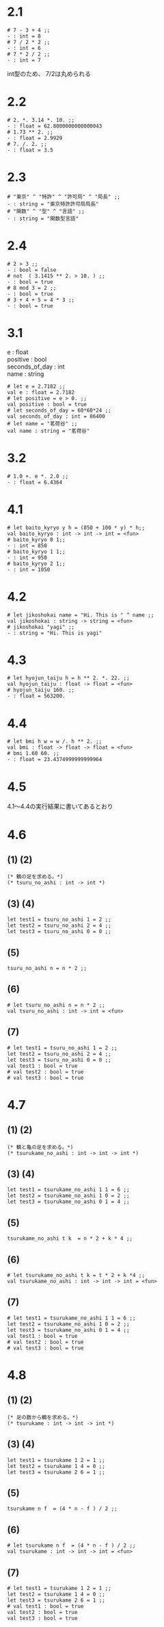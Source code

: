 # 2.1
```
# 7 - 3 + 4 ;;
- : int = 8
# 7 / 2 * 2 ;;
- : int = 6
# 7 * 2 / 2 ;;
- : int = 7
```
int型のため、 7/2は丸められる

# 2.2
```
# 2. *. 3.14 *. 10. ;;
- : float = 62.8000000000000043
# 1.73 ** 2. ;;
- : float = 2.9929
# 7. /. 2. ;;
- : float = 3.5
```

# 2.3
```
# "東京" ^ "特許" ^ "許可局" ^ "局長" ;;
- : string = "東京特許許可局局長"
# "関数" ^ "型" ^ "言語" ;;
- : string = "関数型言語"
```

# 2.4
```
# 2 > 3 ;;
- : bool = false
# not  ( 3.1415 ** 2. > 10. ) ;;
- : bool = true
# 8 mod 3 = 2 ;;
- : bool = true
# 3 + 4 + 5 = 4 * 3 ;;
- : bool = true
```

# 3.1
e : float  
positive : bool  
seconds_of_day : int  
name : string  

```
# let e = 2.7182 ;;
val e : float = 2.7182
# let positive = e > 0. ;;
val positive : bool = true
# let seconds_of_day = 60*60*24 ;;
val seconds_of_day : int = 86400
# let name = "茗荷谷" ;;
val name : string = "茗荷谷"
```

# 3.2
```
# 1.0 +. e *. 2.0 ;;
- : float = 6.4364
```

# 4.1
```
# let baito_kyryo y h = (850 + 100 * y) * h;;
val baito_kyryo : int -> int -> int = <fun>
# baito_kyryo 0 1;;
- : int = 850
# baito_kyryo 1 1;;
- : int = 950
# baito_kyryo 2 1;;
- : int = 1050
```

# 4.2
```
# let jikoshokai name = "Hi. This is " ^ name ;;
val jikoshokai : string -> string = <fun>
# jikoshokai "yagi" ;;
- : string = "Hi. This is yagi"
```

# 4.3
```
# let hyojun_taiju h = h ** 2. *. 22. ;;
val hyojun_taiju : float -> float = <fun>
# hyojun_taiju 160. ;;
- : float = 563200.
```

# 4.4
```
# let bmi h w = w /. h ** 2. ;;
val bmi : float -> float -> float = <fun>
# bmi 1.60 60. ;;
- : float = 23.4374999999999964
```

# 4.5
4.1〜4.4の実行結果に書いてあるとおり

# 4.6
## (1) (2)
```
(* 鶴の足を求める。*)
(* tsuru_no_ashi : int -> int *)
```

## (3) (4)
```
let test1 = tsuru_no_ashi 1 = 2 ;;
let test2 = tsuru_no_ashi 2 = 4 ;;
let test3 = tsuru_no_ashi 0 = 0 ;;
```

## (5)
```
tsuru_no_ashi n = n * 2 ;;
```

## (6)
```
# let tsuru_no_ashi n = n * 2 ;;
val tsuru_no_ashi : int -> int = <fun>
```

## (7)
```
# let test1 = tsuru_no_ashi 1 = 2 ;;
let test2 = tsuru_no_ashi 2 = 4 ;;
let test3 = tsuru_no_ashi 0 = 0 ;;
val test1 : bool = true
# val test2 : bool = true
# val test3 : bool = true
```

# 4.7
## (1) (2)
```
(* 鶴と亀の足を求める。*)
(* tsurukame_no_ashi : int -> int -> int *)
```

## (3) (4)
```
let test1 = tsurukame_no_ashi 1 1 = 6 ;;
let test2 = tsurukame_no_ashi 1 0 = 2 ;;
let test3 = tsurukame_no_ashi 0 1 = 4 ;;
```

## (5)
```
tsurukame_no_ashi t k  = n * 2 + k * 4 ;;
```

## (6)
```
# let tsurukame_no_ashi t k = t * 2 + k *4 ;;
val tsurukame_no_ashi : int -> int -> int = <fun>
```

## (7)
```
# let test1 = tsurukame_no_ashi 1 1 = 6 ;;
let test2 = tsurukame_no_ashi 1 0 = 2 ;;
let test3 = tsurukame_no_ashi 0 1 = 4 ;;
val test1 : bool = true
# val test2 : bool = true
# val test3 : bool = true
```

# 4.8
## (1) (2)
```
(* 足の数から鶴を求める。*)
(* tsurukame : int -> int -> int *)
```

## (3) (4)
```
let test1 = tsurukame 1 2 = 1 ;;
let test2 = tsurukame 1 4 = 0 ;;
let test3 = tsurukame 2 6 = 1 ;;
```

## (5)
```
tsurukame n f  = (4 * n - f ) / 2 ;;
```
## (6)
```
# let tsurukame n f  = (4 * n - f ) / 2 ;;
val tsurukame : int -> int -> int = <fun>
```

## (7)
```
# let test1 = tsurukame 1 2 = 1 ;;
let test2 = tsurukame 1 4 = 0 ;;
let test3 = tsurukame 2 6 = 1 ;;
# val test1 : bool = true
val test2 : bool = true
val test3 : bool = true
```
